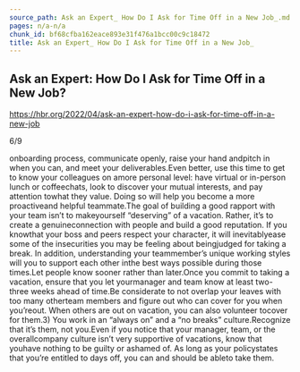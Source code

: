 ```yaml
---
source_path: Ask an Expert_ How Do I Ask for Time Off in a New Job_.md
pages: n/a-n/a
chunk_id: bf68cfba162eace893e31f476a1bcc00c9c18472
title: Ask an Expert_ How Do I Ask for Time Off in a New Job_
---
```

## Ask an Expert: How Do I Ask for Time Off in a New Job?

https://hbr.org/2022/04/ask-an-expert-how-do-i-ask-for-time-off-in-a-new-job

6/9

onboarding process, communicate openly, raise your hand andpitch in when you can, and meet your deliverables.Even better, use this time to get to know your colleagues on amore personal level: have virtual or in-person lunch or coffeechats, look to discover your mutual interests, and pay attention towhat they value. Doing so will help you become a more proactiveand helpful teammate.The goal of building a good rapport with your team isn’t to makeyourself “deserving” of a vacation. Rather, it’s to create a genuineconnection with people and build a good reputation. If you knowthat your boss and peers respect your character, it will inevitablyease some of the insecurities you may be feeling about beingjudged for taking a break. In addition, understanding your teammember’s unique working styles will you to support each other inthe best ways possible during those times.Let people know sooner rather than later.Once you commit to taking a vacation, ensure that you let yourmanager and team know at least two-three weeks ahead of time.Be considerate to not overlap your leaves with too many otherteam members and figure out who can cover for you when you’reout. When others are out on vacation, you can also volunteer tocover for them.3) You work in an “always on” and a “no breaks” culture.Recognize that it’s them, not you.Even if you notice that your manager, team, or the overallcompany culture isn’t very supportive of vacations, know that youhave nothing to be guilty or ashamed of. As long as your policystates that you’re entitled to days off, you can and should be ableto take them.
